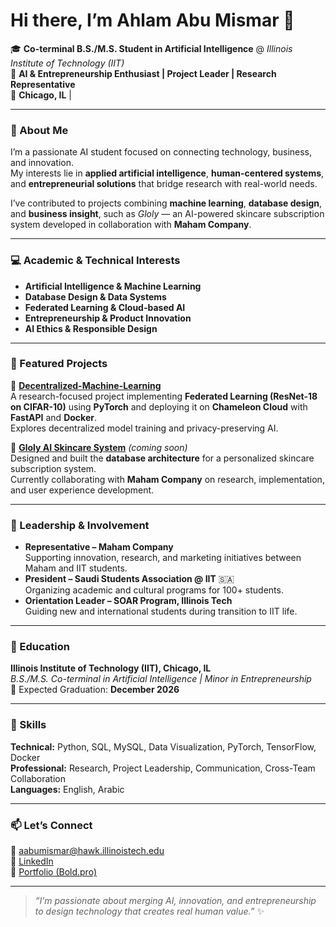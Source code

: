 # Hi there, I’m Ahlam Abu Mismar 👋  

🎓 **Co-terminal B.S./M.S. Student in Artificial Intelligence** @ *Illinois Institute of Technology (IIT)*  
💼 **AI & Entrepreneurship Enthusiast | Project Leader | Research Representative**  
📍 **Chicago, IL** |

---

### 🌟 About Me
I’m a passionate AI student focused on connecting technology, business, and innovation.  
My interests lie in **applied artificial intelligence**, **human-centered systems**, and **entrepreneurial solutions** that bridge research with real-world needs.  

I’ve contributed to projects combining **machine learning**, **database design**, and **business insight**, such as *Gloly* — an AI-powered skincare subscription system developed in collaboration with **Maham Company**.

---

### 💻 Academic & Technical Interests
- **Artificial Intelligence & Machine Learning**
- **Database Design & Data Systems**
- **Federated Learning & Cloud-based AI**
- **Entrepreneurship & Product Innovation**
- **AI Ethics & Responsible Design**

---

### 🚀 Featured Projects

🔹 [**Decentralized-Machine-Learning**](https://github.com/A7lam-4agm/Decentralized-Machine-Learning)  
A research-focused project implementing **Federated Learning (ResNet-18 on CIFAR-10)** using **PyTorch** and deploying it on **Chameleon Cloud** with **FastAPI** and **Docker**.  
Explores decentralized model training and privacy-preserving AI.

🔹 [**Gloly AI Skincare System**](#) *(coming soon)*  
Designed and built the **database architecture** for a personalized skincare subscription system.  
Currently collaborating with **Maham Company** on research, implementation, and user experience development.

---

### 🏅 Leadership & Involvement
- **Representative – Maham Company**  
  Supporting innovation, research, and marketing initiatives between Maham and IIT students.  
- **President – Saudi Students Association @ IIT** 🇸🇦  
  Organizing academic and cultural programs for 100+ students.  
- **Orientation Leader – SOAR Program, Illinois Tech**  
  Guiding new and international students during transition to IIT life.  
  
---

### 🧠 Education
**Illinois Institute of Technology (IIT), Chicago, IL**  
*B.S./M.S. Co-terminal in Artificial Intelligence | Minor in Entrepreneurship*  
📅 Expected Graduation: **December 2026**

---

### 🧰 Skills
**Technical:** Python, SQL, MySQL, Data Visualization, PyTorch, TensorFlow, Docker  
**Professional:** Research, Project Leadership, Communication, Cross-Team Collaboration  
**Languages:** English, Arabic  

---

### 📫 Let’s Connect
📧 [aabumismar@hawk.illinoistech.edu](mailto:aabumismar@hawk.illinistecht.edu)  
🔗 [LinkedIn](https://linkedin.com/in/ahlam-abumismar)  
🧾 [Portfolio (Bold.pro)](https://bold.pro/my/ahlam-abumismar-251017125212)

---

> *“I’m passionate about merging AI, innovation, and entrepreneurship to design technology that creates real human value.”* ✨
